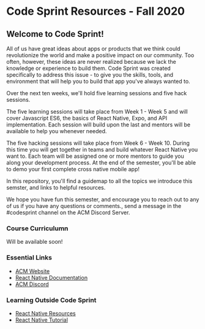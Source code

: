 #  Code Sprint Resources -  Fall 2020

## Welcome to Code Sprint!

All of us have great ideas about apps or products that we think could revolutionize the world and make a positive impact on our community. Too often, however, these ideas are never realized because we lack the knowledge or experience to build them. Code Sprint was created specifically to address this issue - to give you the skills, tools, and environment that will help you to build that app you've always wanted to.

Over the next ten weeks, we'll hold five learning sessions and five hack sessions.

The five learning sessions will take place from Week 1 - Week 5 and will cover Javascript ES6, the basics of React Native, Expo, and API implementation. Each session will build upon the last and mentors will be available to help you whenever needed.

The five hacking sessions will take place from Week 6 - Week 10. During this time you will get together in teams and build whatever React Native you want to. Each team will be assigned one or more mentors to guide you along your development process. At the end of the semester, you'll be able to demo your first complete cross native mobile app!

In this repository, you'll find a guidemap to all the topics we introduce this semster, and links to helpful resources.

We hope you have fun this semester, and encourage you to reach out to any of us if you have any questions or comments., send a message in the #codesprint channel on the ACM Discord Server. 
### Course Curriculumn
Will be available soon!
<br>
<!--
- [Session 1: Crash Course JS](https://tinyurl.com/codesprint-s1)
- [Session 2: Intro to React](https://tinyurl.com/codesprint-s2)
- [Session 3: Dive Into React Native](https://tinyurl.com/codesprint-s3)
- [Session 4: Views and APIs](https://tinyurl.com/codesprint-s4)
- [Session 5: Deployment and Testing](https://tinyurl.com/codesprint-s5)
-->

### Essential Links
- [ACM Website](acm.ecs.fullerton.edu/)
- [React Native Documentation](https://reactnative.dev/docs/getting-started)
- [ACM Discord](https://tinyurl.com/acm-csuf-discord)

### Learning Outside Code Sprint
- [React Native Resources](https://dev.to/guergana/react-native-resources-46jm)
- [React Native Tutorial](https://reactnative.dev/docs/tutorial)
